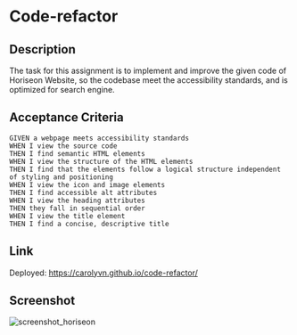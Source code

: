 # **Code-refactor**

## Description
The task for this assignment is to implement and improve the given code of Horiseon Website, so the codebase meet the accessibility standards, and is optimized for search engine.

## Acceptance Criteria
    GIVEN a webpage meets accessibility standards
    WHEN I view the source code
    THEN I find semantic HTML elements
    WHEN I view the structure of the HTML elements
    THEN I find that the elements follow a logical structure independent of styling and positioning
    WHEN I view the icon and image elements
    THEN I find accessible alt attributes
    WHEN I view the heading attributes
    THEN they fall in sequential order
    WHEN I view the title element
    THEN I find a concise, descriptive title

## Link
Deployed: https://carolyvn.github.io/code-refactor/


## Screenshot 
![screenshot_horiseon](https://user-images.githubusercontent.com/90424035/152305001-fbfdfcd6-28fe-4fb3-81f8-c30374825c72.png)



